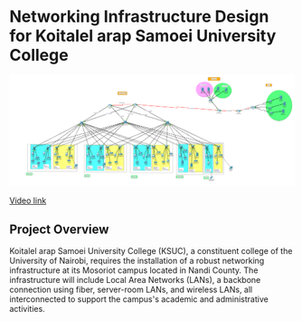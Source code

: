 # Networking Infrastructure Design for Koitalel arap Samoei University College

![Network Image](PROJECT/DOCS/net_image.png)

[Video link](https://youtu.be/QJCHFcZ7Vaw)

## **Project Overview**
Koitalel arap Samoei University College (KSUC), a constituent college of the University of Nairobi, requires the installation of a robust networking infrastructure at its Mosoriot campus located in Nandi County. The infrastructure will include Local Area Networks (LANs), a backbone connection using fiber, server-room LANs, and wireless LANs, all interconnected to support the campus's academic and administrative activities.
